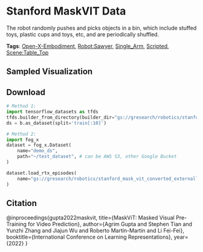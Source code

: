 # Stanford MaskVIT Data

The robot randomly pushes and picks objects in a bin, which include stuffed toys, plastic cups and toys, etc, and are periodically shuffled.

**Tags**: [Open-X-Embodiment](https://github.com/KeplerC/oed-playground/tree/main/pages/tags/Open-X-Embodiment.md), [Robot:Sawyer](https://github.com/KeplerC/oed-playground/tree/main/pages/tags/Robot:Sawyer.md), [Single_Arm](https://github.com/KeplerC/oed-playground/tree/main/pages/tags/Single_Arm.md), [Scripted](https://github.com/KeplerC/oed-playground/tree/main/pages/tags/Scripted.md), [Scene:Table_Top](https://github.com/KeplerC/oed-playground/tree/main/pages/tags/Scene:Table_Top.md)

## Sampled Visualization



## Download


```python
# Method 1: 
import tensorflow_datasets as tfds
tfds.builder_from_directory(builder_dir="gs://gresearch/robotics/stanford_mask_vit_converted_externally_to_rlds/0.1.0")
ds = b.as_dataset(split='train[:10]')

# Method 2:
import fog_x
dataset = fog_x.Dataset(
    name="demo_ds",
    path="~/test_dataset", # can be AWS S3, other Google Bucket
)  

dataset.load_rtx_episodes(
    name="gs://gresearch/robotics/stanford_mask_vit_converted_externally_to_rlds/0.1.0",
)
```


## Citation

@inproceedings{gupta2022maskvit,
  title={MaskViT: Masked Visual Pre-Training for Video Prediction},
  author={Agrim Gupta and Stephen Tian and Yunzhi Zhang and Jiajun Wu and Roberto Martín-Martín and Li Fei-Fei},
  booktitle={International Conference on Learning Representations},
  year={2022}
}